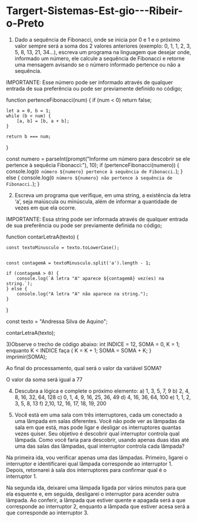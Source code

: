 ﻿# Targert-Sistemas-Est-gio---Ribeir-o-Preto

1) Dado a sequência de Fibonacci, onde se inicia por 0 e 1 e o próximo valor sempre será a soma dos 2 valores anteriores (exemplo: 0, 1, 1, 2, 3, 5, 8, 13, 21, 34...), escreva um programa na linguagem que desejar onde, informado um número, ele calcule a sequência de Fibonacci e retorne uma mensagem avisando se o número informado pertence ou não a sequência.

IMPORTANTE: Esse número pode ser informado através de qualquer entrada de sua preferência ou pode ser previamente definido no código;

function pertenceFibonacci(num) {
    if (num < 0) return false;

    let a = 0, b = 1;
    while (b < num) {
        [a, b] = [b, a + b];
    }

    return b === num;
}

const numero = parseInt(prompt("Informe um número para descobrir se ele pertence à sequêcia Fibonacci:"), 10);
if (pertenceFibonacci(numero)) {
    console.log(`O número ${numero} pertence à sequência de Fibonacci.`);
} else {
    console.log(`O número ${numero} não pertence à sequência de Fibonacci.`);
}

2) Escreva um programa que verifique, em uma string, a existência da letra ‘a’, seja maiúscula ou minúscula, além de informar a quantidade de vezes em que ela ocorre.

IMPORTANTE: Essa string pode ser informada através de qualquer entrada de sua preferência ou pode ser previamente definida no código;

function contarLetraA(texto) {

    const textoMinusculo = texto.toLowerCase();
    

    const contagemA = textoMinusculo.split('a').length - 1;
    
    if (contagemA > 0) {
        console.log(`A letra "A" aparece ${contagemA} vez(es) na string.`);
    } else {
        console.log("A letra "A" não aparece na string.");
    }
}


const texto = "Andressa Silva de Aquino";


contarLetraA(texto);

3)Observe o trecho de código abaixo: int INDICE = 12, SOMA = 0, K = 1; enquanto K < INDICE faça { K = K + 1; SOMA = SOMA + K; } imprimir(SOMA);

Ao final do processamento, qual será o valor da variável SOMA?

O valor da soma será igual a 77

4) Descubra a lógica e complete o próximo elemento:
a) 1, 3, 5, 7, 9
b) 2, 4, 8, 16, 32, 64, 128
c) 0, 1, 4, 9, 16, 25, 36, 49
d) 4, 16, 36, 64, 100
e) 1, 1, 2, 3, 5, 8, 13
f) 2,10, 12, 16, 17, 18, 19, 200

5) Você está em uma sala com três interruptores, cada um conectado a uma lâmpada em salas diferentes. Você não pode ver as lâmpadas da sala em que está, mas pode ligar e desligar os interruptores quantas vezes quiser. Seu objetivo é descobrir qual interruptor controla qual lâmpada. Como você faria para descobrir, usando apenas duas idas até uma das salas das lâmpadas, qual interruptor controla cada lâmpada?  

Na primeira ida, vou verificar apenas uma das lâmpadas. Primeiro, ligarei o interruptor e identificarei qual lâmpada corresponde ao interruptor 1. Depois, retornarei à sala dos interruptores para confirmar qual é o interruptor 1.

Na segunda ida, deixarei uma lâmpada ligada por vários minutos para que ela esquente e, em seguida, desligarei o interruptor para acender outra lâmpada. Ao conferir, a lâmpada que estiver quente e apagada será a que corresponde ao interruptor 2, enquanto a lâmpada que estiver acesa será a que corresponde ao interruptor 3.

